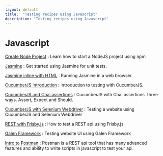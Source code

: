 ```yaml
---
layout: default
title:  "Testing recipes using Javascript"
description: "Testing recipes using Javascript"
---
```

# Javascript

[Create Node Project](/book/programming/javascript/npm_project.html)
: Learn how to start a NodeJS project using npm

[Jasmine](/book/test_frameworks/jasmine/about_jasmine.html)
: Get started using Jasmine for unit tests.

[Jasmine inline with HTML](/book/web_testing/javascript/jasmine_inline_html.html)
: Running Jasmine in a web browser.

[CucumberJS Introduction](/book/programming/javascript/cucumberjs_intro.html)
: Introduction to testing with CucumberJS.

[CucumberJS and Chai assertions](/book/programming/javascript/cucumberjs_chai_three_ways.html)
: CucumberJS with Chai assertions Three ways.  Assert, Expect and Should.  

[CucumberJS with Selenium Webdriver](/book/web_testing/javascript/cucumberjs-selenium.html)
: Testing a website using CucumberJS and Selenium Webdriver

[REST with Frisby.js](/book/rest/javascript/frisbyjs.html)
: How to test a REST api using Frisby.js

[Galen Framework](/book/test_frameworks/galenframework/about_galen_framework.html)
: Testing website UI using Galen Framework

[Intro to Postman](/book/rest/postman/postman.html)
: Postman is a REST api tool that has many advanced features and ability to
write scripts in javascript to test your api.
